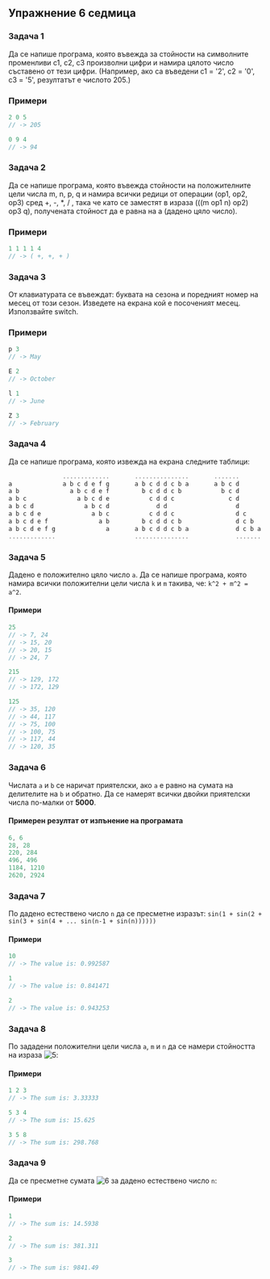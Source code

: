 ## Упражнение 6 седмица ##

### Задача 1 ###

Да се напише програма, която въвежда за стойности на символните променливи c1, c2, c3 произволни цифри и намира цялото число съставено от тези цифри. (Например, ако са въведени c1 = '2', c2 = '0', c3 = '5', резултатът е числото 205.)

### Примери ###

```c++
2 0 5
// -> 205

0 9 4
// -> 94
```

### Задача 2 ###

Да се напише програма, която въвежда стойности на положителните цели числа m, n, p, q и намира всички редици от операции (op1, op2, op3) сред +, -, *, / , така че като се заместят в израза (((m op1 n) op2) op3 q), получената стойност да е равна на а (дадено цяло число).
 
### Примери ###

```c++
1 1 1 1 4
// -> ( +, +, + )  
``` 

### Задача 3 ###

От клавиатурата се въвеждат: буквата на сезона и поредният номер на месец от този сезон. Изведете на екрана кой е посоченият месец. Използвайте switch.

### Примери ###

```c++
p 3
// -> May

E 2
// -> October

l 1
// -> June

Z 3
// -> February
```

### Задача 4 ###

Да се напише програма, която извежда на екрана следните таблици:

```c++
               .............       ...............       .......
a              a b c d e f g       a b c d d c b a       a b c d
a b              a b c d e f         b c d d c b           b c d
a b c              a b c d e           c d d c               c d
a b c d              a b c d             d d                   d
a b c d e              a b c           c d d c                 d c
a b c d e f              a b         b c d d c b               d c b
a b c d e f g              a       a b c d d c b a             d c b a
.............                      ...............             .......
```

### Задача 5 ###

Дадено е положително цяло число ```a```. Да се напише програма, която намира всички положителни цели числа ```k``` и ```m``` такива, че: ```k^2 + m^2 = a^2```.

#### Примери ####

```c++
25
// -> 7, 24
// -> 15, 20
// -> 20, 15
// -> 24, 7

215
// -> 129, 172
// -> 172, 129

125
// -> 35, 120
// -> 44, 117
// -> 75, 100
// -> 100, 75
// -> 117, 44
// -> 120, 35
```

### Задача 6 ###

Числата ```a``` и ```b``` се наричат приятелски, ако ```a``` е равно на сумата на делителите на ```b``` и обратно. Да се намерят всички двойки приятелски числа по-малки от **5000**.

#### Примерен резултат от изпънение на програмата ####

```c++
6, 6
28, 28
220, 284
496, 496
1184, 1210
2620, 2924
```

### Задача 7 ###

По дадено естествено число ```n``` да се пресметне изразът: ```sin(1 + sin(2 + sin(3 + sin(4 + ... sin(n-1 + sin(n))))))```

#### Примери ####

```c++
10
// -> The value is: 0.992587

1
// -> The value is: 0.841471

2
// -> The value is: 0.943253
```

### Задача 8 ###

По зададени положителни цели числа ```a```, ```m``` и ```n``` да се намери стойността на израза ![5](http://oi44.tinypic.com/155ki04.jpg):

#### Примери ####

```c++
1 2 3
// -> The sum is: 3.33333

5 3 4
// -> The sum is: 15.625

3 5 8
// -> The sum is: 298.768
```

### Задача 9 ###

Да се пресметне сумата ![6](http://oi40.tinypic.com/2jb5vmx.jpg) за дадено естествено число ```n```:

#### Примери ####

```c++
1
// -> The sum is: 14.5938

2
// -> The sum is: 381.311

3
// -> The sum is: 9841.49
```
